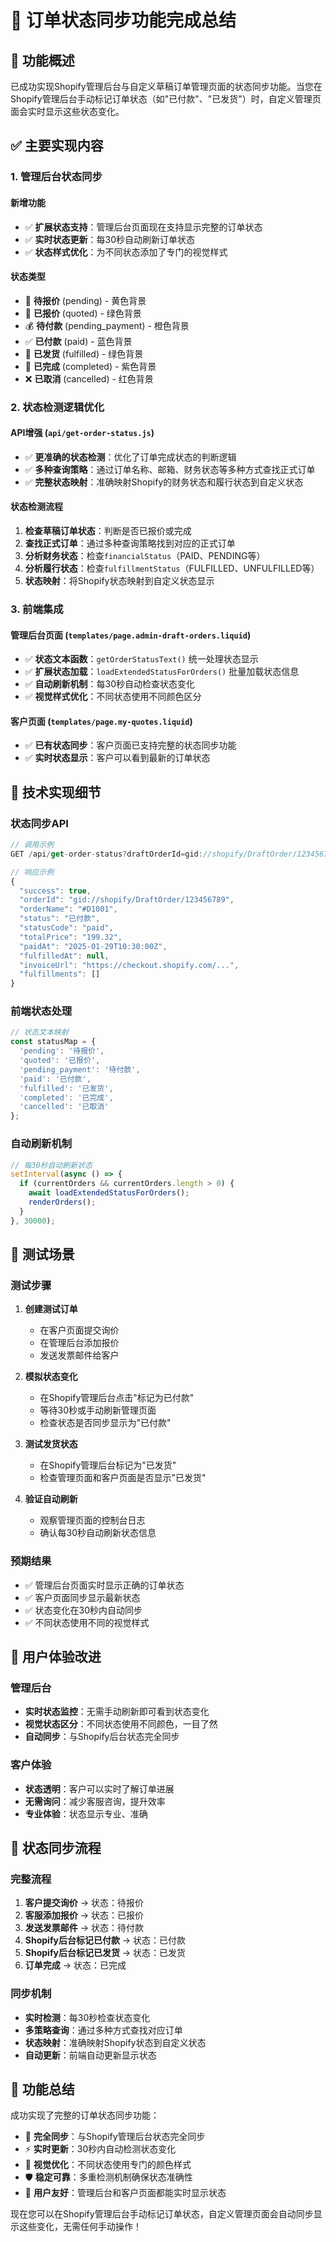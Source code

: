# 🔄 订单状态同步功能完成总结

## 🎯 功能概述

已成功实现Shopify管理后台与自定义草稿订单管理页面的状态同步功能。当您在Shopify管理后台手动标记订单状态（如"已付款"、"已发货"）时，自定义管理页面会实时显示这些状态变化。

## ✅ 主要实现内容

### 1. 管理后台状态同步

#### 新增功能
- ✅ **扩展状态支持**：管理后台页面现在支持显示完整的订单状态
- ✅ **实时状态更新**：每30秒自动刷新订单状态
- ✅ **状态样式优化**：为不同状态添加了专门的视觉样式

#### 状态类型
- 🔄 **待报价** (pending) - 黄色背景
- 📝 **已报价** (quoted) - 绿色背景  
- 💰 **待付款** (pending_payment) - 橙色背景
- ✅ **已付款** (paid) - 蓝色背景
- 🚚 **已发货** (fulfilled) - 绿色背景
- 🎉 **已完成** (completed) - 紫色背景
- ❌ **已取消** (cancelled) - 红色背景

### 2. 状态检测逻辑优化

#### API增强 (`api/get-order-status.js`)
- ✅ **更准确的状态检测**：优化了订单完成状态的判断逻辑
- ✅ **多种查询策略**：通过订单名称、邮箱、财务状态等多种方式查找正式订单
- ✅ **完整状态映射**：准确映射Shopify的财务状态和履行状态到自定义状态

#### 状态检测流程
1. **检查草稿订单状态**：判断是否已报价或完成
2. **查找正式订单**：通过多种查询策略找到对应的正式订单
3. **分析财务状态**：检查`financialStatus`（PAID、PENDING等）
4. **分析履行状态**：检查`fulfillmentStatus`（FULFILLED、UNFULFILLED等）
5. **状态映射**：将Shopify状态映射到自定义状态显示

### 3. 前端集成

#### 管理后台页面 (`templates/page.admin-draft-orders.liquid`)
- ✅ **状态文本函数**：`getOrderStatusText()` 统一处理状态显示
- ✅ **扩展状态加载**：`loadExtendedStatusForOrders()` 批量加载状态信息
- ✅ **自动刷新机制**：每30秒自动检查状态变化
- ✅ **视觉样式优化**：不同状态使用不同颜色区分

#### 客户页面 (`templates/page.my-quotes.liquid`)
- ✅ **已有状态同步**：客户页面已支持完整的状态同步功能
- ✅ **实时状态显示**：客户可以看到最新的订单状态

## 🔧 技术实现细节

### 状态同步API
```javascript
// 调用示例
GET /api/get-order-status?draftOrderId=gid://shopify/DraftOrder/123456789

// 响应示例
{
  "success": true,
  "orderId": "gid://shopify/DraftOrder/123456789",
  "orderName": "#D1001",
  "status": "已付款",
  "statusCode": "paid",
  "totalPrice": "199.32",
  "paidAt": "2025-01-29T10:30:00Z",
  "fulfilledAt": null,
  "invoiceUrl": "https://checkout.shopify.com/...",
  "fulfillments": []
}
```

### 前端状态处理
```javascript
// 状态文本映射
const statusMap = {
  'pending': '待报价',
  'quoted': '已报价', 
  'pending_payment': '待付款',
  'paid': '已付款',
  'fulfilled': '已发货',
  'completed': '已完成',
  'cancelled': '已取消'
};
```

### 自动刷新机制
```javascript
// 每30秒自动刷新状态
setInterval(async () => {
  if (currentOrders && currentOrders.length > 0) {
    await loadExtendedStatusForOrders();
    renderOrders();
  }
}, 30000);
```

## 🧪 测试场景

### 测试步骤

1. **创建测试订单**
   - 在客户页面提交询价
   - 在管理后台添加报价
   - 发送发票邮件给客户

2. **模拟状态变化**
   - 在Shopify管理后台点击"标记为已付款"
   - 等待30秒或手动刷新管理页面
   - 检查状态是否同步显示为"已付款"

3. **测试发货状态**
   - 在Shopify管理后台标记为"已发货"
   - 检查管理页面和客户页面是否显示"已发货"

4. **验证自动刷新**
   - 观察管理页面的控制台日志
   - 确认每30秒自动刷新状态信息

### 预期结果

- ✅ 管理后台页面实时显示正确的订单状态
- ✅ 客户页面同步显示最新状态
- ✅ 状态变化在30秒内自动同步
- ✅ 不同状态使用不同的视觉样式

## 🎨 用户体验改进

### 管理后台
- **实时状态监控**：无需手动刷新即可看到状态变化
- **视觉状态区分**：不同状态使用不同颜色，一目了然
- **自动同步**：与Shopify后台状态完全同步

### 客户体验
- **状态透明**：客户可以实时了解订单进展
- **无需询问**：减少客服咨询，提升效率
- **专业体验**：状态显示专业、准确

## 🔄 状态同步流程

### 完整流程
1. **客户提交询价** → 状态：待报价
2. **客服添加报价** → 状态：已报价
3. **发送发票邮件** → 状态：待付款
4. **Shopify后台标记已付款** → 状态：已付款
5. **Shopify后台标记已发货** → 状态：已发货
6. **订单完成** → 状态：已完成

### 同步机制
- **实时检测**：每30秒检查状态变化
- **多策略查询**：通过多种方式查找对应订单
- **状态映射**：准确映射Shopify状态到自定义状态
- **自动更新**：前端自动更新显示状态

## 🎉 功能总结

成功实现了完整的订单状态同步功能：

- 🔄 **完全同步**：与Shopify管理后台状态完全同步
- ⚡ **实时更新**：30秒内自动检测状态变化
- 🎨 **视觉优化**：不同状态使用专门的颜色样式
- 🛡️ **稳定可靠**：多重检测机制确保状态准确性
- 📱 **用户友好**：管理后台和客户页面都能实时显示状态

现在您可以在Shopify管理后台手动标记订单状态，自定义管理页面会自动同步显示这些变化，无需任何手动操作！
